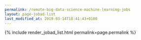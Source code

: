 ```yaml
---
permalink: /remote-big-data-science-machine-learning-jobs
layout: page-jobad-list
last_modified_at: 2019-03-14T18:41:43+0100
---
```

{% include render_jobad_list.html permalink=page.permalink %}
